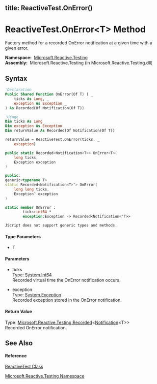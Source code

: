 title: ReactiveTest.OnError<T>()
---
# ReactiveTest.OnError\<T\> Method

Factory method for a recorded OnError notification at a given time with a given error.

**Namespace:**  [Microsoft.Reactive.Testing](Microsoft.Reactive.Testing/Microsoft.Reactive.Testing)  
**Assembly:**  Microsoft.Reactive.Testing (in Microsoft.Reactive.Testing.dll)

## Syntax

```vb
'Declaration
Public Shared Function OnError(Of T) ( _
    ticks As Long, _
    exception As Exception _
) As Recorded(Of Notification(Of T))
```

```vb
'Usage
Dim ticks As Long
Dim exception As Exception
Dim returnValue As Recorded(Of Notification(Of T))

returnValue = ReactiveTest.OnError(ticks, _
    exception)
```

```csharp
public static Recorded<Notification<T>> OnError<T>(
    long ticks,
    Exception exception
)
```

```c++
public:
generic<typename T>
static Recorded<Notification<T>^> OnError(
    long long ticks, 
    Exception^ exception
)
```

```fsharp
static member OnError : 
        ticks:int64 * 
        exception:Exception -> Recorded<Notification<'T>> 
```

```javascript
JScript does not support generic types and methods.
```

#### Type Parameters

- T

#### Parameters

- ticks  
  Type: [System.Int64](https://msdn.microsoft.com/en-us/library/6yy583ek)  
  Recorded virtual time the OnError notification occurs.

- exception  
  Type: [System.Exception](https://msdn.microsoft.com/en-us/library/c18k6c59)  
  Recorded exception stored in the OnError notification.

#### Return Value

Type: [Microsoft.Reactive.Testing.Recorded](Recorded/Recorded(T))\<[Notification](Notification/Notification(T))\<T\>\>  
Recorded OnError notification.

## See Also

#### Reference

[ReactiveTest Class](ReactiveTest/ReactiveTest)

[Microsoft.Reactive.Testing Namespace](Microsoft.Reactive.Testing/Microsoft.Reactive.Testing)

